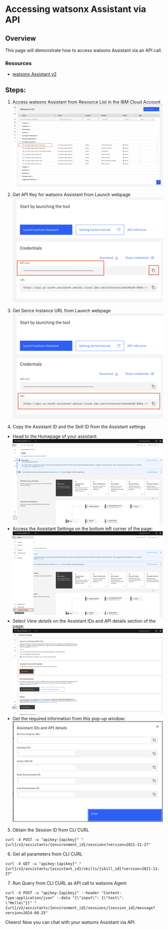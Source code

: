 # Accessing watsonx Assistant via API


## Overview

This page will demonstrate how to access watsonx Assistant via an API call.

### Resources
  - [watsonx Assistant v2](https://cloud.ibm.com/apidocs/assistant-v2)


## Steps:

1. Access watsonx Assistant from Resource List in the IBM Cloud Account
![test](../assets/api-access/resource.png)
   
2. Get API Key for watsonx Assistant from Launch webpage
![test](../assets/api-access/api.png)

3. Get Serice Instance URL from Launch webpage
![test](../assets/api-access/url.png)

4. Copy the Assistant ID and the Skill ID from the Assistant settings
  - Head to the Homepage of your assistant:
      ![test](../assets/api-access/assistant-page.png)
  - Access the Assistant Settings on the bottom left corner of the page:
      ![test](../assets/api-access/assistant-settings.png)
  - Select *View details* on the Assistant IDs and API details section of the page:
      ![test](../assets/api-access/view-details.png)
  - Get the required information from this pop-up window:
      ![test](../assets/api-access/details.png)  

5. Obtain the Session ID from CLI CURL
```{}
curl -X POST -u "apikey:{apikey}" "{url}/v2/assistants/{environment_id}/sessions?version=2021-11-27" 
```

6. Get all parameters from CLI CURL
```{}
curl -X GET -u "apikey:{apikey}" "{url}/v2/assistants/{assistant_id}/skills/{skill_id}?version=2021-11-27"
```

7. Run Query from CLI CURL as API call to watsonx Agent
```{}
curl -X POST -u "apikey:{apikey}" --header "Content-Type:application/json" --data "{\"input\": {\"text\":
\"Hello\"}}" "{url}/v2/assistants/{environment_id}/sessions/{session_id}/message?version=2024-08-25"
```

Cheers! Now you can chat with your watsonx Assistant via API. 
